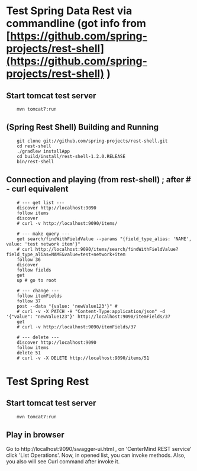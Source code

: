 # Test Spring Data Rest via commandline (got info from [https://github.com/spring-projects/rest-shell](https://github.com/spring-projects/rest-shell) )

## Start tomcat test server
		
		mvn tomcat7:run		
		
## (Spring Rest Shell)  Building and Running

		git clone git://github.com/spring-projects/rest-shell.git
		cd rest-shell
		./gradlew installApp
		cd build/install/rest-shell-1.2.0.RELEASE
		bin/rest-shell

## Connection and playing (from rest-shell) ; after # - curl equivalent

        # --- get list ---
        discover http://localhost:9090
        follow items
        discover         
        # curl -v http://localhost:9090/items/
        
        # --- make query ---
        get search/findWithFieldValue --params "{field_type_alias: 'NAME', value: 'test network item'}"
        # curl http://localhost:9090/items/search/findWithFieldValue?field_type_alias=NAME&value=test+network+item        
        follow 36
        discover 
        follow fields
        get
        up # go to root
        
        # --- change ---
        follow itemFields
        follow 37
        post --data "{value: 'newValue123'}" #
        # curl -v -X PATCH -H "Content-Type:application/json" -d '{"value": "newValue123"}' http://localhost:9090/itemFields/37
        get
        # curl -v http://localhost:9090/itemFields/37
        
        # --- delete ---
        discover http://localhost:9090
        follow items
        delete 51        
        # curl -v -X DELETE http://localhost:9090/items/51

# Test Spring Rest 

## Start tomcat test server
		
		mvn tomcat7:run		

## Play in browser

Go to http://localhost:9090/swagger-ui.html , on 'CenterMind REST service' click 'List Operations'. Now, in opened list, you can invoke methods.
Also, you also will see Curl command after invoke it.

